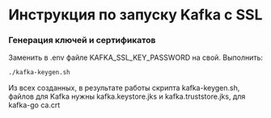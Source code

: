 # Инструкция по запуску Kafka с SSL

### Генерация ключей и сертификатов

Заменить в .env файле KAFKA_SSL_KEY_PASSWORD на свой.
Выполнить:

```bash
./kafka-keygen.sh
```

Из всех созданных, в результате работы скрипта kafka-keygen.sh, файлов для Kafka нужны kafka.keystore.jks и kafka.truststore.jks, для kafka-go ca.crt
